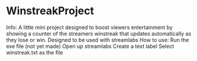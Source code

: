 # WinstreakProject
Info:
    A little mini project designed to boost viewers entertainment by showing a counter of the streamers winstreak that updates automatically as they lose or win. Designed to be used with streamlabs
How to use:
    Run the exe file (not yet made)
    Open up streamlabs
    Create a text label
    Select winstreak.txt as the file